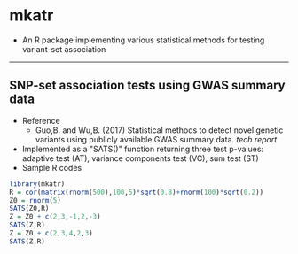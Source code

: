 # mkatr
 - An R package implementing various statistical methods for testing variant-set association

------
## SNP-set association tests using GWAS summary data
 - Reference
    - Guo,B. and Wu,B. (2017) Statistical methods to detect novel genetic variants using publicly available GWAS summary data. *tech report*
 - Implemented as a "SATS()" function returning three test p-values: adaptive test (AT), variance components test (VC), sum test (ST)
 - Sample R codes
 ```r
 library(mkatr)
 R = cor(matrix(rnorm(500),100,5)*sqrt(0.8)+rnorm(100)*sqrt(0.2))
 Z0 = rnorm(5)
 SATS(Z0,R)
 Z = Z0 + c(2,3,-1,2,-3)
 SATS(Z,R)
 Z = Z0 + c(2,3,4,2,3)
 SATS(Z,R)
   ```
